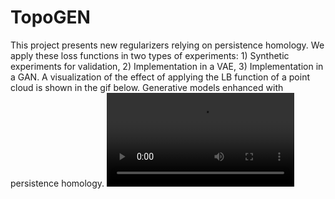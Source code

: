 # TopoGEN

This project presents new regularizers relying on persistence homology. We apply these loss functions in two types of experiments: 1) Synthetic experiments for validation, 2) Implementation in a VAE, 3) Implementation in a GAN. A visualization of the effect of applying the LB function of a point cloud is shown in the gif below. 
Generative models enhanced with persistence homology. ![Collapse of clusters](https://github.com/JackBJ23/TopoGEN/test1_gif.mov)
